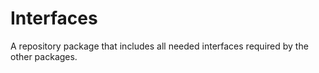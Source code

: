 # Interfaces
A repository package that includes all needed interfaces required by the other packages.
